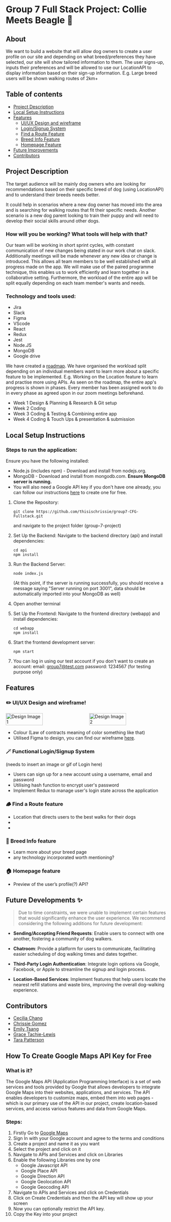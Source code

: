 # Group 7 Full Stack Project: Collie Meets Beagle 🐾
## About
We want to build a website that will allow dog owners to create a user profile on our site and depending on what breed/preferences they have selected, our site will show tailored information to them. 
The user signs-up, inputs their preferences and will be allowed to use our LocationAPI to display information based on their sign-up information. E.g. Large breed users will be shown walking routes of 2km+ 

## Table of contents
<!--ts-->
* [Project Description](#project-description)
* [Local Setup Instructions](#local-setup-instructions)
* [Features](#features)
    * [UI/UX Design and wireframe](#%EF%B8%8F-uiux-design-and-wireframe)
    * [Login/Signup System](#-functional-loginsignup-system)
    * [Find a Route Feature](#-find-a-route-feature)
    * [Breed Info Feature](#-breed-info-feature)
    * [Homepage Feature](#-homepage-feature)
* [Future Improvements](#future-developments-)
* [Contributors](#contributors)

<!--te-->

## Project Description

The target audience will be mainly dog owners who are looking for recommendations based on their specific breed of dog (using LocationAPI) and to understand their breeds needs better. 

It could help in scenarios where a new dog owner has moved into the area and is searching for walking routes that fit their specific needs. 
Another scenario is a new dog parent looking to train their puppy and will need to develop their social skills around other dogs.

### How will you be working? What tools will help with that?
Our team will be working in short sprint cycles, with constant communication of new changes being stated in our work chat on slack. Additionally meetings will be made whenever any new idea or change is introduced. This allows all team members to be well established with all progress made on the app. 
We will make use of the paired programme technique, this enables us to work efficiently and learn together in a collaborative setting. Furthermore, the workload of the entire app will be split equally depending on each team member's wants and needs. 

### Technology and tools used:
- Jira
- Slack
- Figma
- VScode
- React
- Redux
- Jest
- Node.JS
- MongoDB
- Google drive


We have created a [roadmap](https://www.figma.com/file/eJMM61TC07tVzUr0sEWPKW/User-flow%2Froadmap%2Fplan?type=whiteboard&node-id=0-1).
We have organised the workload split depending on an individual members want to learn more about a specific feature to be implemented. E.g. Working on the Location feature to learn and practise more using APIs. 
As seen on the roadmap, the entire app's progress is shown in phases. Every member has been assigned work to do in every phase as agreed upon in our zoom meetings beforehand. 

* Week 1
Design & Planning & Research & Git setup
* Week 2
Coding
* Week 3
Coding & Testing & Combining entire app
* Week 4
Coding & Touch Ups & presentation & submission
## Local Setup Instructions
### Steps to run the application:

Ensure you have the following installed:
- Node.js (includes npm) - Download and install from nodejs.org.
- MongoDB - Download and install from mongodb.com. **Ensure MongoDB server is running.**
- You will also need a Google API key if you don't have one already, you can follow our instructions [here](#how-to-create-google-maps-api-key-for-free) to create one for free.
  
1. Clone the Repository:
   
   ```
   git clone https://github.com/thisischrissie/group7-CFG-Fullstack.git
   ```
   and navigate to the project folder (group-7-project)
2. Set Up the Backend:
   Navigate to the backend directory (api) and install dependencies:
   ```
   cd api
   npm install
   ```
3. Run the Backend Server:
   ```
   node index.js
   ```
   (At this point, if the server is running successfully, you should receive a message saying "Server running on port 3001", data should be automatically imported into your MongoDB as well)
  
4. Open another terminal
   
5. Set Up the Frontend:
   Navigate to the frontend directory (webapp) and install dependencies:
   ```
   cd webapp
   npm install
   ```
6. Start the frontend development server:
   ```
   npm start
   ```
7. You can log in using our test account if you don't want to create an account:
   email: group7@test.com
   password: 1234567
   (for testing purpose only)

## Features

### ✏️ UI/UX Design and wireframe!

<div style="display: flex; justify-content: space-between;">
    <img src="https://github.com/thisischrissie/group7-CFG-Fullstack/assets/153684178/dcc76fdf-55d2-447d-b7dd-ac932233ee13" alt="Design Image 1" style="width: 48%;">
    <img src="https://github.com/thisischrissie/group7-CFG-Fullstack/assets/153684178/94b703e4-1f91-472a-ba57-467b3acbd4c4" alt="Design Image 2" style="width: 48%;">
</div>

- Colour (Law of contracts meaning of color something like that)
- Utilised Figma to design, you can find our wireframe [here](https://www.figma.com/file/aXhDpbtc9nfqlttswALZmx/web-app-design-idea%3F?type=design&node-id=0-1&mode=design&t=uS4Rtrcs5v1xFMbt-0).

### 🪄 Functional Login/Signup System
(needs to insert an image or gif of Login here)
- Users can sign up for a new account using a username, email and password
- Utilising hash function to encrypt user's password
- Implement Redux to manage user's login state across the application

### 🪵 Find a Route feature
- Location that directs users to the best walks for their dogs
- 
- 

### 🐶 Breed Info feature
- Learn more about your breed page
- any technology incorporated worth mentioning?

### 🏠 Homepage feature
- Preview of the user’s profile(?) API?


## Future Developments ✨

> Due to time constraints, we were unable to implement certain features that would significantly enhance the user experience. We recommend considering the following additions for future development:
- **Sending/Accepting Friend Requests**: Enable users to connect with one another, fostering a community of dog walkers.
  
- **Chatroom**: Provide a platform for users to communicate, facilitating easier scheduling of dog walking times and dates together.
  
- **Third-Party Login Authentication**: Integrate login options via Google, Facebook, or Apple to streamline the signup and login process.
  
- **Location-Based Services**: Implement features that help users locate the nearest refill stations and waste bins, improving the overall dog-walking experience.


## Contributors

- [Cecilia Chang](https://github.com/cecechang)
- [Chrissie Gomez](https://github.com/thisischrissie)
- [Emily Tsang](https://github.com/emts00)
- [Grace Tachie-Lewis](https://github.com/graceleewis)
- [Tara Patterson](https://github.com/Tara2805)

## How To Create Google Maps API Key for Free

### What is it?
The Google Maps API (Application Programming Interface) is a set of web services and tools provided by Google that allows developers to integrate Google Maps into their websites, applications, and services. The API enables developers to customize maps, embed them into web pages - which is our primary use of the API in our project, create location-based services, and access various features and data from Google Maps.

### Steps:
1. Firstly Go to [Google Maps](https://console.cloud.google.com)
2. Sign In with your Google account and agree to the terms and conditions
3. Create a project and name it as you want
4. Select the project and click on it
5. Navigate to APIs and Services and  click on Libraries
6. Enable the following Libraries one by one
   - Google Javascript API
   - Google Place API
   - Google Direction  API
   - Google Geolocation API
   - Google Geocoding  API
7. Navigate to APIs and Services and  click on Credentials
8. Click on Create Credentials and then the API key will show up your screen
9. Now you can optionally restrict the API key.
10. Copy the Key into your project
